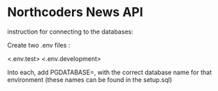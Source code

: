 # Northcoders News API

instruction for connecting to the databases:

Create two .env files : 

<.env.test> 
<.env.development> 


Into each, add PGDATABASE=, with the correct database name for that environment (these names can be found in the setup.sql)


